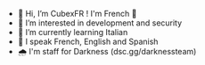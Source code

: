 - 👋 Hi, I’m CubexFR ! I'm French 🥐
- 👀 I’m interested in development and security
- 🍕 I’m currently learning Italian
- 💭 I speak French, English and Spanish
- 🌧️ I'm staff for Darkness (dsc.gg/darknessteam)

<!---
CubexFR00/CubexFR00 is a ✨ special ✨ repository because its `README.md` (this file) appears on your GitHub profile.
You can click the Preview link to take a look at your changes.
--->
